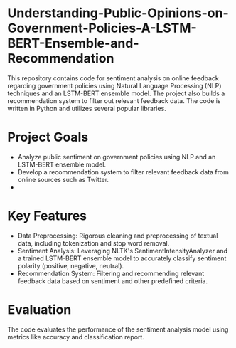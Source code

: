 # Understanding-Public-Opinions-on-Government-Policies-A-LSTM-BERT-Ensemble-and-Recommendation
This repository contains code for sentiment analysis on online feedback regarding government policies using Natural Language Processing (NLP) techniques and an LSTM-BERT ensemble model. The project also builds a recommendation system to filter out relevant feedback data. The code is written in Python and utilizes several popular libraries.

# Project Goals
- Analyze public sentiment on government policies using NLP and an LSTM-BERT ensemble model.
- Develop a recommendation system to filter relevant feedback data from online sources such as Twitter.
- 
 # Key Features
- Data Preprocessing: Rigorous cleaning and preprocessing of textual data, including tokenization and stop word removal.
- Sentiment Analysis: Leveraging NLTK's SentimentIntensityAnalyzer and a trained LSTM-BERT ensemble model to accurately classify sentiment polarity (positive, negative, neutral).
- Recommendation System: Filtering and recommending relevant feedback data based on sentiment and other predefined criteria.
  
# Evaluation
The code evaluates the performance of the sentiment analysis model using metrics like accuracy and classification report.
